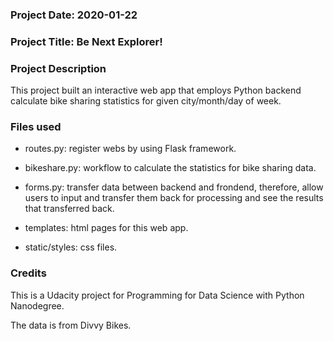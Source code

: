 ### Project Date: 2020-01-22

### Project Title: Be Next Explorer!

### Project Description
This project built an interactive web app that employs Python backend calculate bike sharing statistics for given city/month/day of week.

### Files used
- routes.py: register webs by using Flask framework.

- bikeshare.py: workflow to calculate the statistics for bike sharing data.

- forms.py: transfer data between backend and frondend, therefore, allow users to input and transfer them back for processing and see the results that transferred back.

- templates: html pages for this web app.

- static/styles: css files.

### Credits
This is a Udacity project for Programming for Data Science with Python Nanodegree. 

The data is from Divvy Bikes.

